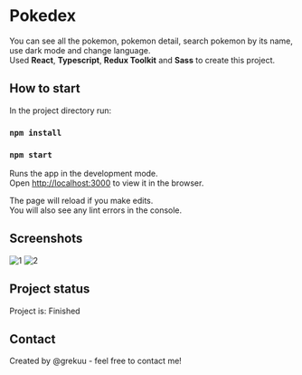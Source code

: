# Pokedex

You can see all the pokemon, pokemon detail, search pokemon by its name, use dark mode and change language. <br>
Used <b>React</b>, <b>Typescript</b>, <b>Redux Toolkit</b> and <b>Sass</b> to create this project.

## How to start

In the project directory run:

### `npm install`

### `npm start`

Runs the app in the development mode.\
Open [http://localhost:3000](http://localhost:3000) to view it in the browser.

The page will reload if you make edits.\
You will also see any lint errors in the console.

## Screenshots
![1](https://user-images.githubusercontent.com/91375853/219457904-5284943d-47f2-437f-811c-9fb3ff220f95.PNG)
![2](https://user-images.githubusercontent.com/91375853/219457972-c2f603f5-58df-4139-9a50-19199b188cb2.PNG)


## Project status
Project is: Finished

## Contact
Created by @grekuu - feel free to contact me!
